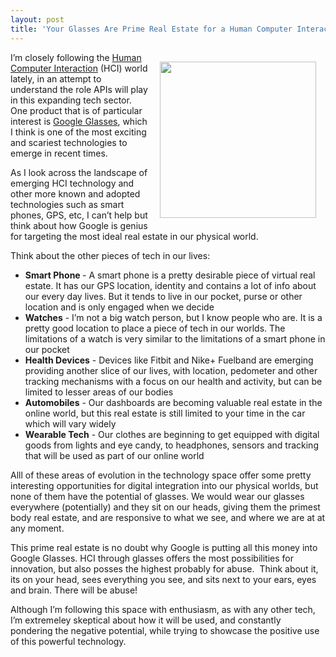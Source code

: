 ```yaml
---
layout: post
title: 'Your Glasses Are Prime Real Estate for a Human Computer Interaction (HCI)'
---
```

<p><img style="padding: 15px;" src="https://s3.amazonaws.com/kinlane-productions/google-glasses/google-glasses.jpg" alt="" width="250" align="right" /></p>
<p>I&rsquo;m closely following the <a href="http://en.wikipedia.org/wiki/Human%E2%80%93computer_interaction">Human Computer Interaction</a> (HCI) world lately, in an attempt to understand the role APIs will play in this expanding tech sector.  One product that is of particular interest is <a href="http://www.google.com/glass/start/">Google Glasses</a>, which I think is one of the most exciting and scariest technologies to emerge in recent times.</p>
<p>As I look across the landscape of emerging HCI technology and other more known and adopted technologies such as smart phones, GPS, etc, I can&rsquo;t help but think about how Google is genius for targeting the most ideal real estate in our physical world.</p>
<p>Think about the other pieces of tech in our lives:</p>
<ul class="mainlist">
<li><strong>Smart Phone </strong>- A smart phone is a pretty desirable piece of virtual real estate.  It has our GPS location, identity and contains a lot of info about our every day lives.  But it tends to live in our pocket, purse or other location and is only engaged when we decide</li>
<li><strong>Watches</strong> - I&rsquo;m not a big watch person, but I know people who are.  It is a pretty good location to place a piece of tech in our worlds. The limitations of a watch is very similar to the limitations of a smart phone in our pocket</li>
<li><strong>Health Devices</strong> - Devices like Fitbit and Nike+ Fuelband are emerging providing another slice of our lives, with location, pedometer and other tracking mechanisms with a focus on our health and activity, but can be limited to lesser areas of our bodies</li>
<li><strong>Automobiles</strong> - Our dashboards are becoming valuable real estate in the online world, but this real estate is still limited to your time in the car which will vary widely</li>
<li><strong>Wearable Tech</strong> - Our clothes are beginning to get equipped with digital goods from lights and eye candy, to headphones, sensors and tracking that will be used as part of our online world</li>
</ul>
<p>Alll of these areas of evolution in the technology space offer some pretty interesting opportunities for digital integration into our physical worlds, but none of them have the potential of glasses.  We would wear our glasses everywhere (potentially) and they sit on our heads, giving them the primest body real estate, and are responsive to what we see, and where we are at at any moment.</p>
<p>This prime real estate is no doubt why Google is putting all this money into Google Glasses.  HCI through glasses offers the most possibilities for innovation, but also posses the highest probably for abuse. &nbsp;Think about it, its on your head, sees everything you see, and sits next to your ears, eyes and brain. There will be abuse!</p>
<p>Although I&rsquo;m following this space with enthusiasm, as with any other tech, I&rsquo;m extremeley skeptical about how it will be used, and constantly pondering the negative potential, while trying to showcase the positive use of this powerful technology.</p>